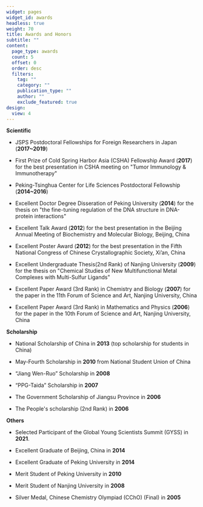 ```yaml
---
widget: pages
widget_id: awards
headless: true
weight: 70
title: Awards and Honors
subtitle: ""
content:
  page_type: awards
  count: 5
  offset: 0
  order: desc
  filters:
    tag: ""
    category: ""
    publication_type: ""
    author: ""
    exclude_featured: true
design:
  view: 4
---
```

**Scientific**

- JSPS Postdoctoral Fellowships for Foreign Researchers in Japan (**2017~2019**)

- First Prize of Cold Spring Harbor Asia (CSHA) Fellowship Award (**2017**) for the best presentation in CSHA meeting on "Tumor Immunology & Immunotherapy"

- Peking-Tsinghua Center for Life Sciences Postdoctoral Fellowship (**2014~2016**)

- Excellent Doctor Degree Disseration of Peking University (**2014**) for the thesis on "the fine-tuning regulation of the DNA structure in DNA-protein interactions"

- Excellent Talk Award (**2012**) for the best presentation in the Beijing Annual Meeting of Biochemistry and Molecular Biology, Beijing, China

- Excellent Poster Award (**2012**) for the best presentation in the Fifth National Congress of Chinese Crystallographic Society, Xi’an, China

- Excellent Undergraduate Thesis(2nd Rank) of Nanjing University (**2009**) for the thesis on "Chemical Studies of New Multifunctional Metal Complexes with Multi-Sulfur Ligands"

- Excellent Paper Award (3rd Rank) in Chemistry and Biology (**2007**) for the paper in the 11th Forum of Science and Art, Nanjing University, China

- Excellent Paper Award (3rd Rank) in Mathematics and Physics (**2006**) for the paper in the 10th Forum of Science and Art, Nanjing University, China


**Scholarship**

- National Scholarship of China in **2013** (top scholarship for students in China)

- May-Fourth Scholarship in **2010** from National Student Union of China

- “Jiang Wen-Ruo” Scholarship in **2008**

- “PPG-Taida” Scholarship in **2007**

- The Government Scholarship of Jiangsu Province in **2006**

- The People's scholarship (2nd Rank) in **2006**


**Others**

- Selected Participant of the Global Young Scientists Summit (GYSS) in **2021**.

- Excellent Graduate of Beijing, China in **2014**
   
- Excellent Graduate of Peking University in **2014**

- Merit Student of Peking University in **2010**

- Merit Student of Nanjing University in **2008**

- Silver Medal, Chinese Chemistry Olympiad (CChO) (Final) in **2005**
